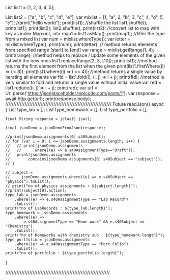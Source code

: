  List<int> list1 = [1, 2, 3, 4, 5];

  List<String> list2 = ["a", "b", "c", "d", "e"];
  var mixlist = [1, "a", 2, "b", 3, "c", 4, "d", 5, "e"];
  //print("hello world");
  print(list1);
  //shuffle the list
  list1.shuffle();
  print(list1);
  print(list2);
  list2.shuffle();
  print(list2);
  //convert list to map with key as index
  Map<int, int> map1 = list1.asMap();
  print(map1);
  //filter the type from a mixed list
  var num = mixlist.whereType<int>();
  var letter = mixlist.whereType<String>();
  print(num);
  print(letter);
  // method returns elements from specified range [start] to [end]
  var range = mixlist.getRange(1, 4);
  print(range);
  //method helps to replace / update some elements of the given list with the new ones
  list1.replaceRange(2, 3, [10]);
  print(list1);
  //method returns the first element from the list when the given
  print(list1.firstWhere((i) => i < 8));
  print(list1.where((i) => i == 4));
  //method returns a single value by iterating all elements
  var fld = list1.fold(0, (i, j) => i + j);
  print(fld);
  //method is very similar to fold and returns a single value without initial value
  var red = list1.reduce((i, j) => i + j);
  print(red);
   var url = Uri.parse('https://jsonplaceholder.typicode.com/posts/1');
  var response = await http.get(url);
  print(response.body);
  //////////////////////////////////////////////////////////////////
Future<void> readJson() async {
    List<Assignment> type_lab = [];
    List<Assignment> type_homework = [];
    List<Assignment> type_portfolio = [];

    final String response = jclas().jsa();

    final jsonDemo = jsonDemoFromJson(response);

    //print(jsonDemo.assignments[0].s40Subject);
    // for (var i = 0; i <= jsonDemo.assignments.length; i++) {
    //   // print(jsonDemo.assignments
    //   //     .where((e) => e.s40AssignmentType=="Draft"));
    //   print(jsonDemo.assignments
    //       .contains(jsonDemo.assignments[0].s40Subject == "subject"));
    // }

    // subject =
    //     jsonDemo.assignments.where((e) => e.s40Subject == "physics").toList();
    // print("no of physics assignments : ${subject.length}");
    //print(subject[0].action);
    type_lab = jsonDemo.assignments
        .where((e) => e.s40AssignmentType == "Lab Record")
        .toList();
    print("no of LabRecords : ${type_lab.length}");
    type_homework = jsonDemo.assignments
        .where((e) =>
            e.s40AssignmentType == "Home work" && e.s40Subject == "Chemistry")
        .toList();
    print("no of Homeworks with chemistry sub : ${type_homework.length}");
    type_portfolio = jsonDemo.assignments
        .where((e) => e.s40AssignmentType == "Port Folio")
        .toList();
    print("no of portfolio : ${type_portfolio.length}");
  }


  /////////////////////////////////////////////////////////////////